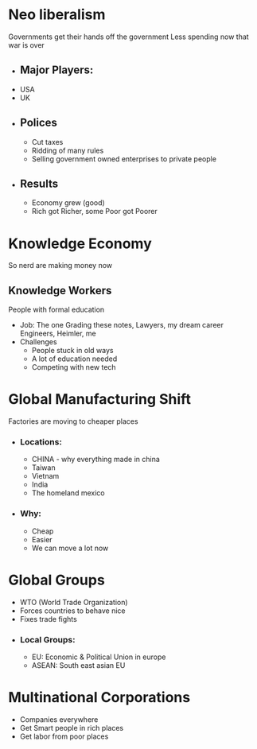# Neo liberalism
Governments get their hands off the government
Less spending now that war is over
- ## Major Players: 
- USA
- UK
- ## Polices
	- Cut taxes
	- Ridding of many rules 
	- Selling government owned enterprises to private people
- ## Results
	- Economy grew (good)
	- Rich got Richer, some Poor got Poorer


# Knowledge Economy
So nerd are making money now
## Knowledge Workers
People with formal education
- Job:
The one Grading these notes, Lawyers, my dream career Engineers, Heimler, me
- Challenges
	- People stuck in old ways
	- A lot of education needed
	- Competing with new tech


#  Global Manufacturing Shift
Factories are moving to cheaper places
- ### Locations:
	- CHINA - why everything made in china
	- Taiwan
	- Vietnam
	- India
	- The homeland mexico
- ### Why:
	- Cheap
	- Easier
	- We can move a lot now

# Global Groups
- WTO (World Trade Organization)
- Forces countries to behave nice
- Fixes trade fights
- ### Local Groups:
	- EU: Economic & Political Union in europe
	- ASEAN: South east asian EU

# Multinational Corporations
- Companies everywhere
- Get Smart people in rich places
- Get labor from poor places